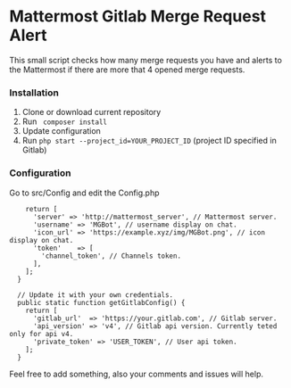 # Mattermost Gitlab Merge Request Alert

This small script checks how many merge requests you have and alerts to the Mattermost if there are more that 4 opened merge requests.

### Installation

1. Clone or download current repository
2. Run ``` composer install```
3. Update configuration
4. Run ``` php start --project_id=YOUR_PROJECT_ID ``` (project ID specified in Gitlab)

### Configuration
Go to src/Config and edit the Config.php

```   public static function getMattermostConfig() {
    return [
      'server' => 'http://mattermost_server', // Mattermost server.
      'username' => 'MGBot', // username display on chat.
      'icon_url' => 'https://example.xyz/img/MGBot.png', // icon display on chat.
      'token'    => [
        'channel_token', // Channels token.
      ],
    ];
  }

  // Update it with your own credentials.
  public static function getGitlabConfig() {
    return [
      'gitlab_url'  => 'https://your.gitlab.com', // Gitlab server.
      'api_version' => 'v4', // Gitlab api version. Currently teted only for api v4.
      'private_token' => 'USER_TOKEN', // User api token.
    ];
  }
  ```

Feel free to add something, also your comments and issues will help.